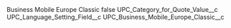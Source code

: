 <?xml version="1.0" encoding="UTF-8"?>
<CustomMetadata xmlns="http://soap.sforce.com/2006/04/metadata" xmlns:xsi="http://www.w3.org/2001/XMLSchema-instance" xmlns:xsd="http://www.w3.org/2001/XMLSchema">
    <label>Business Mobile Europe Classic</label>
    <protected>false</protected>
    <values>
        <field>UPC_Category_for_Quote_Value__c</field>
        <value xsi:nil="true"/>
    </values>
    <values>
        <field>UPC_Language_Setting_Field__c</field>
        <value xsi:type="xsd:string">UPC_Business_Mobile_Europe_Classic__c</value>
    </values>
</CustomMetadata>

